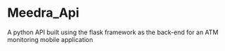 # Meedra_Api
A python API built using the flask framework as the back-end for an ATM monitoring mobile application
